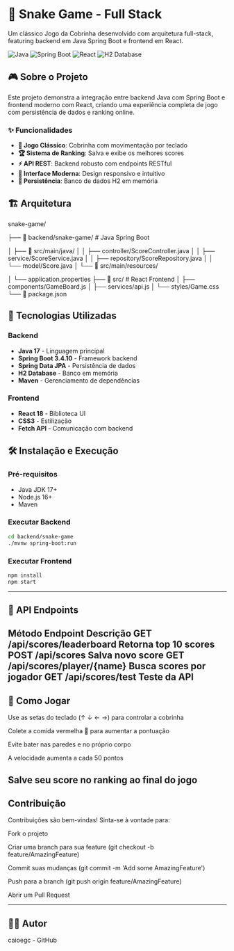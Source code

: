 # 🐍 Snake Game - Full Stack

Um clássico Jogo da Cobrinha desenvolvido com arquitetura full-stack, featuring backend em Java Spring Boot e frontend em React.

![Java](https://img.shields.io/badge/Java-ED8B00?style=for-the-badge&logo=java&logoColor=white)
![Spring Boot](https://img.shields.io/badge/Spring_Boot-6DB33F?style=for-the-badge&logo=spring-boot&logoColor=white)
![React](https://img.shields.io/badge/React-20232A?style=for-the-badge&logo=react&logoColor=61DAFB)
![H2 Database](https://img.shields.io/badge/H2_Database-0078D4?style=for-the-badge)

## 🎮 Sobre o Projeto

Este projeto demonstra a integração entre backend Java com Spring Boot e frontend moderno com React, criando uma experiência completa de jogo com persistência de dados e ranking online.

### ✨ Funcionalidades

- **🎯 Jogo Clássico**: Cobrinha com movimentação por teclado
- **🏆 Sistema de Ranking**: Salva e exibe os melhores scores
- **⚡ API REST**: Backend robusto com endpoints RESTful
- **🎨 Interface Moderna**: Design responsivo e intuitivo
- **💾 Persistência**: Banco de dados H2 em memória

## 🏗️ Arquitetura

snake-game/

├── 📁 backend/snake-game/ # Java Spring Boot

│ ├── 📁 src/main/java/
│ │ ├── controller/ScoreController.java
│ │ ├── service/ScoreService.java
│ │ ├── repository/ScoreRepository.java
│ │ └── model/Score.java
│ └── 📁 src/main/resources/

│ └── application.properties
├── 📁 src/ # React Frontend
│ ├── components/GameBoard.js
│ ├── services/api.js
│ └── styles/Game.css
└── 📄 package.json


## 🚀 Tecnologias Utilizadas

### Backend
- **Java 17** - Linguagem principal
- **Spring Boot 3.4.10** - Framework backend
- **Spring Data JPA** - Persistência de dados
- **H2 Database** - Banco em memória
- **Maven** - Gerenciamento de dependências

### Frontend
- **React 18** - Biblioteca UI
- **CSS3** - Estilização
- **Fetch API** - Comunicação com backend

## 🛠️ Instalação e Execução

### Pré-requisitos
- Java JDK 17+
- Node.js 16+
- Maven

### Executar Backend
```bash
cd backend/snake-game
./mvnw spring-boot:run
```

### Executar Frontend
```bash
npm install
npm start
```
---
## 📡 API Endpoints
Método	Endpoint	Descrição
GET	/api/scores/leaderboard	Retorna top 10 scores
POST	/api/scores	Salva novo score
GET	/api/scores/player/{name}	Busca scores por jogador
GET	/api/scores/test	Teste da API
---
## 🎯 Como Jogar
Use as setas do teclado (↑ ↓ ← →) para controlar a cobrinha

Colete a comida vermelha 🍎 para aumentar a pontuação

Evite bater nas paredes e no próprio corpo

A velocidade aumenta a cada 50 pontos

Salve seu score no ranking ao final do jogo
---

## Contribuição
Contribuições são bem-vindas! Sinta-se à vontade para:

Fork o projeto

Criar uma branch para sua feature (git checkout -b feature/AmazingFeature)

Commit suas mudanças (git commit -m 'Add some AmazingFeature')

Push para a branch (git push origin feature/AmazingFeature)

Abrir um Pull Request

---

## 👨‍💻 Autor
caioegc - GitHub
